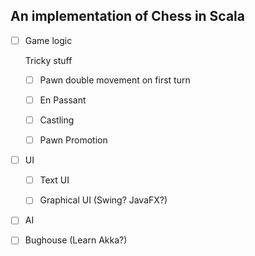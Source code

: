 ## An implementation of Chess in Scala

- [ ] Game logic

  Tricky stuff

  - [ ] Pawn double movement on first turn

  - [ ] En Passant

  - [ ] Castling

  - [ ] Pawn Promotion

- [ ] UI

  - [ ] Text UI

  - [ ] Graphical UI (Swing? JavaFX?)

- [ ] AI

- [ ] Bughouse (Learn Akka?)